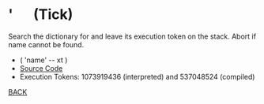 # &apos; &emsp; (Tick)
Search the dictionary for <name> and leave its execution token on the stack. Abort if name cannot be found.
* ( 'name' -- xt )
* [Source Code](../words/core/Tick.cs)
* Execution Tokens: 1073919436 (interpreted) and 537048524 (compiled)


[BACK](builtins.md#Tick)
